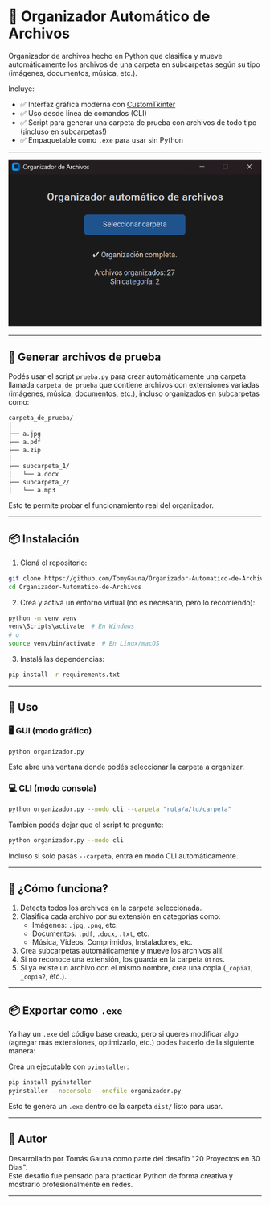 # 📁 Organizador Automático de Archivos

Organizador de archivos hecho en Python que clasifica y mueve automáticamente los archivos de una carpeta en subcarpetas según su tipo (imágenes, documentos, música, etc.).

Incluye:
- ✅ Interfaz gráfica moderna con [CustomTkinter](https://github.com/TomSchimansky/CustomTkinter)
- ✅ Uso desde línea de comandos (CLI)
- ✅ Script para generar una carpeta de prueba con archivos de todo tipo (¡incluso en subcarpetas!)
- ✅ Empaquetable como `.exe` para usar sin Python

---

![Vista previa del organizador](screenshot.png)

---

## 🧪 Generar archivos de prueba

Podés usar el script `prueba.py` para crear automáticamente una carpeta llamada `carpeta_de_prueba` que contiene archivos con extensiones variadas (imágenes, música, documentos, etc.), incluso organizados en subcarpetas como:

```
carpeta_de_prueba/
│
├── a.jpg
├── a.pdf
├── a.zip
│
├── subcarpeta_1/
│   └── a.docx
├── subcarpeta_2/
│   └── a.mp3
```

Esto te permite probar el funcionamiento real del organizador.

---

## 📦 Instalación

1. Cloná el repositorio:
```bash
git clone https://github.com/TomyGauna/Organizador-Automatico-de-Archivos.git
cd Organizador-Automatico-de-Archivos
```

2. Creá y activá un entorno virtual (no es necesario, pero lo recomiendo):
```bash
python -m venv venv
venv\Scripts\activate  # En Windows
# o
source venv/bin/activate  # En Linux/macOS
```

3. Instalá las dependencias:
```bash
pip install -r requirements.txt
```

---

## 🚀 Uso

### 🖥️ GUI (modo gráfico)
```bash
python organizador.py
```

Esto abre una ventana donde podés seleccionar la carpeta a organizar.

### 💻 CLI (modo consola)
```bash
python organizador.py --modo cli --carpeta "ruta/a/tu/carpeta"
```

También podés dejar que el script te pregunte:
```bash
python organizador.py --modo cli
```

Incluso si solo pasás `--carpeta`, entra en modo CLI automáticamente.

---

## 🧠 ¿Cómo funciona?

1. Detecta todos los archivos en la carpeta seleccionada.
2. Clasifica cada archivo por su extensión en categorías como:
   - Imágenes: `.jpg`, `.png`, etc.
   - Documentos: `.pdf`, `.docx`, `.txt`, etc.
   - Música, Videos, Comprimidos, Instaladores, etc.
3. Crea subcarpetas automáticamente y mueve los archivos allí.
4. Si no reconoce una extensión, los guarda en la carpeta `Otros`.
5. Si ya existe un archivo con el mismo nombre, crea una copia (`_copia1`, `_copia2`, etc.).

---

## 📦 Exportar como `.exe`

Ya hay un `.exe` del código base creado, pero si queres modificar algo (agregar más extensiones, optimizarlo, etc.) podes hacerlo de la siguiente manera:

Crea un ejecutable con `pyinstaller`:

```bash
pip install pyinstaller
pyinstaller --noconsole --onefile organizador.py
```

Esto te genera un `.exe` dentro de la carpeta `dist/` listo para usar.

---

## 💬 Autor

Desarrollado por Tomás Gauna como parte del desafio "20 Proyectos en 30 Dias".  
Este desafio fue pensado para practicar Python de forma creativa y mostrarlo profesionalmente en redes.

---